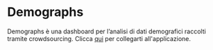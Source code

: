 # Demographs
Demographs è una dashboard per l’analisi di dati demografici raccolti tramite crowdsourcing.
Clicca [qui](https://demographs.onrender.com/) per collegarti all'applicazione.